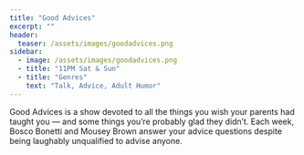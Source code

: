 ```yaml
---
title: "Good Advices"
excerpt: ""
header:
  teaser: /assets/images/goodadvices.png
sidebar:
  - image: /assets/images/goodadvices.png
  - title: "11PM Sat & Sun"
  - title: "Genres"
    text: "Talk, Advice, Adult Humor"
---
```


Good Advices is a show devoted to all the things you wish your parents had taught you — and some things you’re probably glad they didn’t. Each week, Bosco Bonetti and Mousey Brown answer your advice questions despite being laughably unqualified to advise anyone.
